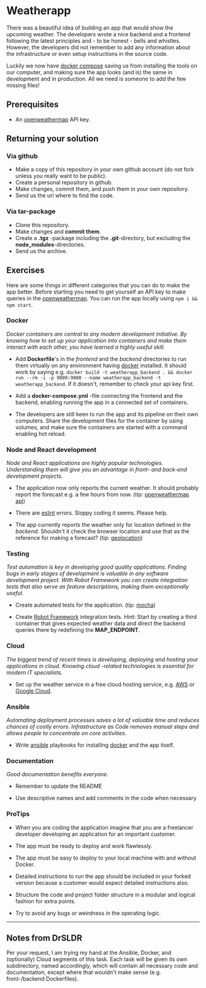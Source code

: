 # Weatherapp

There was a beautiful idea of building an app that would show the upcoming weather. The
developers wrote a nice backend and a frontend following the latest principles and - to
be honest - bells and whistles. However, the developers did not remember to add any
information about the infrastructure or even setup instructions in the source code.

Luckily we now have [docker compose](https://docs.docker.com/compose/) saving us from
installing the tools on our computer, and making sure the app looks (and is) the same in
development and in production. All we need is someone to add the few missing files!

## Prerequisites

* An [openweathermap](http://openweathermap.org/) API key.

## Returning your solution

### Via github

* Make a copy of this repository in your own github account (do not fork unless you
  really want to be public).
* Create a personal repository in github.
* Make changes, commit them, and push them in your own repository.
* Send us the url where to find the code.

### Via tar-package

* Clone this repository.
* Make changes and **commit them**.
* Create a **.tgz** -package including the **.git**-directory, but excluding the
  **node_modules**-directories.
* Send us the archive.

## Exercises

Here are some things in different categories that you can do to make the app better.
Before starting you need to get yourself an API key to make queries in the
[openweathermap](http://openweathermap.org/). You can run the app locally using `npm i
&& npm start`.

### Docker

*Docker containers are central to any modern development initiative. By knowing how to
set up your application into containers and make them interact with each other, you have
learned a highly useful skill.*

* Add **Dockerfile**'s in the *frontend* and the *backend* directories to run them
  virtually on any environment having [docker](https://www.docker.com/) installed. It
  should work by saying e.g. `docker build -t weatherapp_backend . && docker run --rm -i
  -p 9000:9000 --name weatherapp_backend -t weatherapp_backend`. If it doesn't, remember
  to check your api key first.

* Add a **docker-compose.yml** -file connecting the frontend and the backend, enabling
  running the app in a connected set of containers.

* The developers are still keen to run the app and its pipeline on their own computers.
  Share the development files for the container by using volumes, and make sure the
  containers are started with a command enabling hot reload.

### Node and React development

*Node and React applications are highly popular technologies. Understanding them will
give you an advantage in front- and back-end development projects.*

* The application now only reports the current weather. It should probably report the
  forecast e.g. a few hours from now. (tip: [openweathermap
  api](https://openweathermap.org/forecast5))

* There are [eslint](http://eslint.org/) errors. Sloppy coding it seems. Please help.

* The app currently reports the weather only for location defined in the *backend*.
  Shouldn't it check the browser location and use that as the reference for making a
  forecast? (tip:
  [geolocation](https://developer.mozilla.org/en-US/docs/Web/API/Geolocation/Using_geolocation))

### Testing

*Test automation is key in developing good quality applications. Finding bugs in early
stages of development is valuable in any software development project. With Robot
Framework you can create integration tests that also serve as feature descriptions,
making them exceptionally useful.*

* Create automated tests for the application. (tip: [mocha](https://mochajs.org/))

* Create [Robot Framework](http://robotframework.org/) integration tests. Hint: Start by
  creating a third container that gives expected weather data and direct the backend
  queries there by redefining the **MAP_ENDPOINT**.

### Cloud

*The biggest trend of recent times is developing, deploying and hosting your
applications in cloud. Knowing cloud -related technologies is essential for modern IT
specialists.*

* Set up the weather service in a free cloud hosting service, e.g.
  [AWS](https://aws.amazon.com/free/) or [Google Cloud](https://cloud.google.com/free/).

### Ansible

*Automating deployment processes saves a lot of valuable time and reduces chances of
costly errors. Infrastructure as Code removes manual steps and allows people to
concentrate on core activities.*

* Write [ansible](http://docs.ansible.com/ansible/intro.html) playbooks for installing
  [docker](https://www.docker.com/) and the app itself.

### Documentation

*Good documentation benefits everyone.*

* Remember to update the README

* Use descriptive names and add comments in the code when necessary

### ProTips

* When you are coding the application imagine that you are a freelancer developer
  developing an application for an important customer.

* The app must be ready to deploy and work flawlessly.

* The app must be easy to deploy to your local machine with and without Docker.

* Detailed instructions to run the app should be included in your forked version because
  a customer would expect detailed instructions also.

* Structure the code and project folder structure in a modular and logical fashion for
  extra points.

* Try to avoid any bugs or weirdness in the operating logic.

---

## Notes from DrSLDR

Per your request, I am trying my hand at the Ansible, Docker, and (optionally) Cloud
segments of this task. Each task will be given its own subdirectory, named accordingly,
which will contain all necessary code and documentation, except where that wouldn't make
sense (e.g. front-/backend Dockerfiles).

